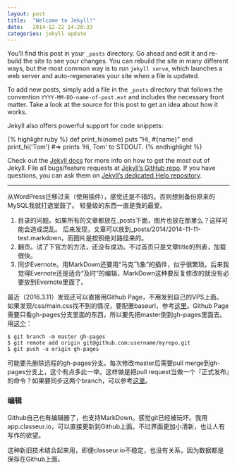 ```yaml
---
layout: post
title:  "Welcome to Jekyll!"
date:   2014-12-22 14:20:33
categories: jekyll update
---
```

You’ll find this post in your `_posts` directory. Go ahead and edit it and re-build the site to see your changes. You can rebuild the site in many different ways, but the most common way is to run `jekyll serve`, which launches a web server and auto-regenerates your site when a file is updated.

To add new posts, simply add a file in the `_posts` directory that follows the convention `YYYY-MM-DD-name-of-post.ext` and includes the necessary front matter. Take a look at the source for this post to get an idea about how it works.

Jekyll also offers powerful support for code snippets:

{% highlight ruby %}
def print_hi(name)
  puts "Hi, #{name}"
end
print_hi('Tom')
#=> prints 'Hi, Tom' to STDOUT.
{% endhighlight %}

Check out the [Jekyll docs][jekyll] for more info on how to get the most out of Jekyll. File all bugs/feature requests at [Jekyll’s GitHub repo][jekyll-gh]. If you have questions, you can ask them on [Jekyll’s dedicated Help repository][jekyll-help].

----------

从WordPress迁移过来（使用插件），感觉还是不错的。否则想到备份原来的MySQL我就打退堂鼓了。
轻量级的东西一直是我的最爱。

1. 目录的问题。如果所有的文章都放在_posts下面，图片也放在那里么？这样可能会造成混乱。
后来发现，文章可以放到_posts/2014/2014-11-11-test.markdown，而图片是按照绝对路径来的。
2. 翻页。试了下官方的方法，还没有成功。不过首页只是文章title的列表，加载很快。
3. 同步Evernote。用MarkDown还要用“马克飞象”的插件，似乎很繁琐。后来我觉得Evernote还是适合“及时”的编辑，MarkDown这种要反复修改的就没有必要放到Evernote里面了。

最近（2016.3.11）发现还可以直接用Github Page，不用发到自己的VPS上面。
如果发现/css/main.css找不到的情况，要配置baseurl，参考[这里](https://byparker.com/blog/2014/clearing-up-confusion-around-baseurl/)。Github Page需要只看gh-pages分支里面的东西，所以要先把master倒到gh-pages里面去。用[这个](http://www.stephaniehicks.com/githubPages_tutorial/pages/githubpages-jekyll.html)：

```
$ git branch -m master gh-pages 
$ git remote add origin git@github.com:username/myrepo.git
$ git push -u origin gh-pages
```

可能要先删除远程的gh-pages分支。每次修改master后需要pull merge到gh-pages分支上，这个有点多此一举。这样做是把pull request当做一个『正式发布』的命令？如果要同步这两个branch，可以参考[这里](http://stackoverflow.com/questions/5807459/github-mirroring-gh-pages-to-master)。

### 编辑
Github自己也有编辑器了，也支持MarkDown。感觉git已经被玩坏。我用app.classeur.io，可以直接更新到Github上面。不过界面更加小清新，也让人有写作的欲望。

这种新旧技术结合起来用，即便classeur.io不稳定，也没有关系，因为数据都是保存在Github上面。


[jekyll]:      http://jekyllrb.com
[jekyll-gh]:   https://github.com/jekyll/jekyll
[jekyll-help]: https://github.com/jekyll/jekyll-help


